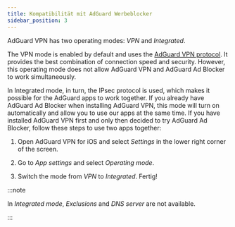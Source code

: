 ```yaml
---
title: Kompatibilität mit AdGuard Werbeblocker
sidebar_position: 3
---
```


AdGuard VPN has two operating modes: *VPN* and *Integrated*.

The VPN mode is enabled by default and uses the [AdGuard VPN protocol](/general/adguard-vpn-protocol). It provides the best combination of connection speed and security. However, this operating mode does not allow AdGuard VPN and AdGuard Ad Blocker to work simultaneously.

In Integrated mode, in turn, the IPsec protocol is used, which makes it possible for the AdGuard apps to work together. If you already have AdGuard Ad Blocker when installing AdGuard VPN, this mode will turn on automatically and allow you to use our apps at the same time. If you have installed AdGuard VPN first and only then decided to try AdGuard Ad Blocker, follow these steps to use two apps together:

1. Open AdGuard VPN for iOS and select *Settings* in the lower right corner of the screen.

2. Go to *App settings* and select *Operating mode*.

3. Switch the mode from *VPN* to *Integrated*. Fertig!

:::note

In *Integrated mode*, *Exclusions* and *DNS server* are not available.

:::
